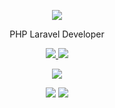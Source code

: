 <!-- Banner with animated text -->
<p align="center">
  <img src="https://capsule-render.vercel.app/api?type=waving&color=gradient&text=Hi%20there!%20I'm%20Justice%20Bellen&height=100&fontSize=40" />
</p>

<p align="center">PHP Laravel Developer</p>

<p align="center">
  <a href="https://givemesleep.github.io" target="_blank">
    <img src="https://img.shields.io/badge/Portfolio-Website-blue?style=for-the-badge&logo=github" />
  </a>
  <a href="mailto:be.husto@gmail.com">
    <img src="https://img.shields.io/badge/Email-be.husto@gmail.com-red?style=for-the-badge&logo=gmail" />
  </a>
</p>

<p align="center">
  <img src="https://skillicons.dev/icons?i=js,php,laravel,bash,mysql,bootstrap,html,css,git,github" />
</p>

<p align="center">
  <img src="https://github-readme-stats.vercel.app/api/top-langs/?username=givemesleep&layout=compact&theme=radical" />
  <img src="https://github-readme-stats.vercel.app/api?username=givemesleep&show_icons=true&theme=radical" />
</p>
